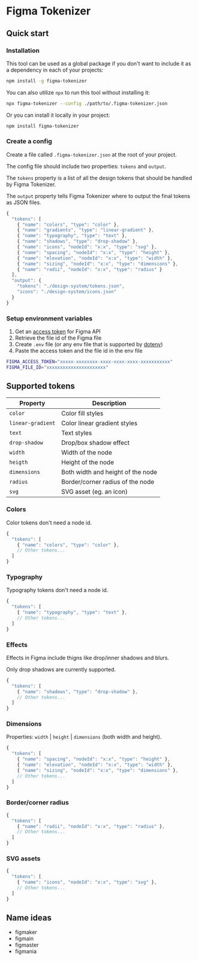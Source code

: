 # Figma Tokenizer

## Quick start

### Installation

This tool can be used as a global package if you don't want to include it as a dependency in each of your projects:

```sh
npm install -g figma-tokenizer
```

You can also utilize `npx` to run this tool without installing it:

```sh
npx figma-tokenizer --config ./path/to/.figma-tokenizer.json
```

Or you can install it locally in your project:

```sh
npm install figma-tokenizer
```

### Create a config

Create a file called `.figma-tokenizer.json` at the root of your project.

The config file should include two properties: `tokens` and `output`.

The `tokens` property is a list of all the design tokens that should be handled by Figma Tokenizer.

The `output` property tells Figma Tokenizer where to output the final tokens as JSON files.

```js
{
  "tokens": [
    { "name": "colors", "type": "color" },
    { "name": "gradients", "type": "linear-gradient" },
    { "name": "typography", "type": "text" },
    { "name": "shadows", "type": "drop-shadow" },
    { "name": "icons", "nodeId": "x:x", "type": "svg" },
    { "name": "spacing", "nodeId": "x:x", "type": "height" },
    { "name": "elevation", "nodeId": "x:x", "type": "width" },
    { "name": "sizing", "nodeId": "x:x", "type": "dimensions" },
    { "name": "radii", "nodeId": "x:x", "type": "radius" }
  ],
  "output": {
    "tokens": "./design-system/tokens.json",
    "icons": "./design-system/icons.json"
  }
}
```

### Setup environment variables

1. Get an [access token](https://www.figma.com/developers/api#access-tokens) for Figma API
2. Retrieve the file id of the Figma file
3. Create `.env` file (or any env file that is supported by [dotenv](https://github.com/motdotla/dotenv))
4. Paste the access token and the file id in the env file

```sh
FIGMA_ACCESS_TOKEN="xxxxx-xxxxxxxx-xxxx-xxxx-xxxx-xxxxxxxxxxx"
FIGMA_FILE_ID="xxxxxxxxxxxxxxxxxxxxxx"
```

## Supported tokens

| Property          | Description                       |
| ----------------- | --------------------------------- |
| `color`           | Color fill styles                 |
| `linear-gradient` | Color linear gradient styles      |
| `text`            | Text styles                       |
| `drop-shadow`     | Drop/box shadow effect            |
| `width`           | Width of the node                 |
| `heigth`          | Height of the node                |
| `dimensions`      | Both width and height of the node |
| `radius`          | Border/corner radius of the node  |
| `svg`             | SVG asset (eg. an icon)           |

### Colors

Color tokens don't need a node id.

```js
{
  "tokens": [
    { "name": "colors", "type": "color" },
    // Other tokens...
  ]
}
```

### Typography

Typography tokens don't need a node id.

```js
{
  "tokens": [
    { "name": "typography", "type": "text" },
    // Other tokens...
  ]
}
```

### Effects

Effects in Figma include thigns like drop/inner shadows and blurs.

Only drop shadows are currently supported.

```js
{
  "tokens": [
    { "name": "shadows", "type": "drop-shadow" },
    // Other tokens...
  ]
}
```

### Dimensions

Properties: `width` | `height` | `dimensions` (both width and height).

```js
{
  "tokens": [
    { "name": "spacing", "nodeId": "x:x", "type": "height" },
    { "name": "elevation", "nodeId": "x:x", "type": "width" },
    { "name": "sizing", "nodeId": "x:x", "type": "dimensions" },
    // Other tokens...
  ]
}
```

### Border/corner radius

```js
{
  "tokens": [
    { "name": "radii", "nodeId": "x:x", "type": "radius" },
    // Other tokens...
  ]
}
```

### SVG assets

```js
{
  "tokens": [
    { "name": "icons", "nodeId": "x:x", "type": "svg" },
    // Other tokens...
  ]
}
```

## Name ideas

- figmaker
- figmain
- figmaster
- figmania
